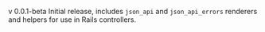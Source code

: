 v 0.0.1-beta
Initial release, includes `json_api` and `json_api_errors` renderers and
helpers for use in Rails controllers.
